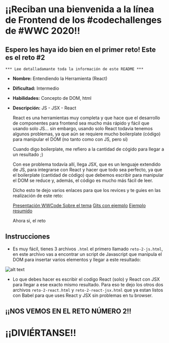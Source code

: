 # ¡¡Reciban una bienvenida a la línea de Frontend de los #codechallenges de #WWC 2020!!

## Espero les haya ido bien en el primer reto! Este es el reto #2

    *** Lee detalladamante toda la información de este README ***

-   **Nombre:** Entendiendo la Herramienta (React)
-   **Dificultad:** Intermedio
-   **Habilidades:** Concepto de DOM, html
-   **Descripción:** JS - JSX - React

    React es una herramientas muy completa y que hace que el desarrollo de componentes para frontend sea mucho más rápido y fácil que usando solo JS... sin embargo, usando solo React todavia tenemos algunos problemas, ya que aún se requiere mucho boilerplate (código) para manipular el DOM (no tanto como con JS, pero si)

    Cuando digo boilerplate, me refiero a la cantidad de cógido para llegar a un resultado ;)

    Con ese problema todavía allí, llega JSX, que es un lenguaje extendido de JS, para integrarse con React y hacer que todo sea perfecto, ya que el boilerplate (cantidad de código) que debemos escribir para manipular el DOM se reduce y, además, el código es mucho más fácil de leer.

    Dicho esto te dejo varios enlaces para que los revices y te guies en las realización de este reto:

    [Presentación WWCode Sobre el tema](https://docs.google.com/presentation/d/1kASCX_6BAEqj1GRQiQ7IfI0WAIXrW7WZ0VIH8uaiyU0/edit?usp=sharing)
    [Gits con ejemplo](https://gist.github.com/lindajess/cd90625fdc8a9cbda80d539452b41a09)
    [Ejemplo resumido](https://www.instagram.com/p/CGs1Q1ejUSG/)

    Ahora si, el reto

## Instrucciones

-   Es muy fácil, tienes 3 archivos `.html` el primero llamado `reto-2-js.html`, en este archivo vas a encontrar un script de Javascript que manipula el DOM para insertar varios elementos y llegar a este resultado:

![alt text](https://github.com/lindajess/retos-frontend-wwcodemedellin/tree/master/reto_2/resultado.png?raw=true)

-   Lo que debes hacer es escribir el codigo React (solo) y React con JSX para llegar a ese exacto mismo resultado. Para eso te dejo los otros dos archivos `reto-2-react.html` y `reto-2-react-jsx.html` que ya estan listos con Babel para que uses React y JSX sin problemas en tu browser.

## ¡¡NOS VEMOS EN EL RETO NÚMERO 2!!

# ¡¡DIVIÉRTANSE!!
